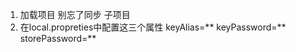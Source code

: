 1. 加载项目 别忘了同步 子项目
2. 在local.propreties中配置这三个属性
            keyAlias=**
            keyPassword=**
            storePassword=**
